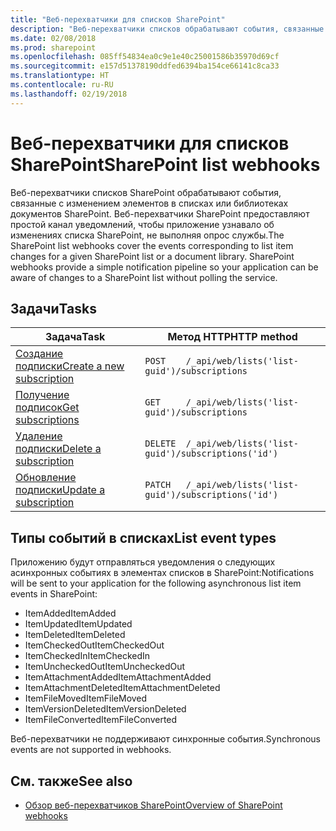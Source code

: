 ```yaml
---
title: "Веб-перехватчики для списков SharePoint"
description: "Веб-перехватчики списков обрабатывают события, связанные с изменением элементов в списках или библиотеках документов SharePoint."
ms.date: 02/08/2018
ms.prod: sharepoint
ms.openlocfilehash: 085ff54834ea0c9e1e40c25001586b35970d69cf
ms.sourcegitcommit: e157d51378190ddfed6394ba154ce66141c8ca33
ms.translationtype: HT
ms.contentlocale: ru-RU
ms.lasthandoff: 02/19/2018
---
```

# <a name="sharepoint-list-webhooks"></a><span data-ttu-id="45564-103">Веб-перехватчики для списков SharePoint</span><span class="sxs-lookup"><span data-stu-id="45564-103">SharePoint list webhooks</span></span>

<span data-ttu-id="45564-p101">Веб-перехватчики списков SharePoint обрабатывают события, связанные с изменением элементов в списках или библиотеках документов SharePoint. Веб-перехватчики SharePoint предоставляют простой канал уведомлений, чтобы приложение узнавало об изменениях списка SharePoint, не выполняя опрос службы.</span><span class="sxs-lookup"><span data-stu-id="45564-p101">The SharePoint list webhooks cover the events corresponding to list item changes for a given SharePoint list or a document library. SharePoint webhooks provide a simple notification pipeline so your application can be aware of changes to a SharePoint list without polling the service.</span></span>

## <a name="tasks"></a><span data-ttu-id="45564-106">Задачи</span><span class="sxs-lookup"><span data-stu-id="45564-106">Tasks</span></span>

| <span data-ttu-id="45564-107">Задача</span><span class="sxs-lookup"><span data-stu-id="45564-107">Task</span></span>                                                | <span data-ttu-id="45564-108">Метод HTTP</span><span class="sxs-lookup"><span data-stu-id="45564-108">HTTP method</span></span>                                            |     
|-----------------------------------------------------|--------------------------------------------------------|
| [<span data-ttu-id="45564-109">Создание подписки</span><span class="sxs-lookup"><span data-stu-id="45564-109">Create a new subscription</span></span>](./create-subscription.md) | `POST    /_api/web/lists('list-guid')/subscriptions` |
| [<span data-ttu-id="45564-110">Получение подписок</span><span class="sxs-lookup"><span data-stu-id="45564-110">Get subscriptions</span></span>](./get-subscription.md)          | `GET     /_api/web/lists('list-guid')/subscriptions`   |
| [<span data-ttu-id="45564-111">Удаление подписки</span><span class="sxs-lookup"><span data-stu-id="45564-111">Delete a subscription</span></span>](./delete-subscription.md)   | `DELETE  /_api/web/lists('list-guid')/subscriptions('id')`|
| [<span data-ttu-id="45564-112">Обновление подписки</span><span class="sxs-lookup"><span data-stu-id="45564-112">Update a subscription</span></span>](./update-subscription.md)   | `PATCH   /_api/web/lists('list-guid')/subscriptions('id')`|

## <a name="list-event-types"></a><span data-ttu-id="45564-113">Типы событий в списках</span><span class="sxs-lookup"><span data-stu-id="45564-113">List event types</span></span>
<span data-ttu-id="45564-114">Приложению будут отправляться уведомления о следующих асинхронных событиях в элементах списков в SharePoint:</span><span class="sxs-lookup"><span data-stu-id="45564-114">Notifications will be sent to your application for the following asynchronous list item events in SharePoint:</span></span>

* <span data-ttu-id="45564-115">ItemAdded</span><span class="sxs-lookup"><span data-stu-id="45564-115">ItemAdded</span></span>
* <span data-ttu-id="45564-116">ItemUpdated</span><span class="sxs-lookup"><span data-stu-id="45564-116">ItemUpdated</span></span>
* <span data-ttu-id="45564-117">ItemDeleted</span><span class="sxs-lookup"><span data-stu-id="45564-117">ItemDeleted</span></span>
* <span data-ttu-id="45564-118">ItemCheckedOut</span><span class="sxs-lookup"><span data-stu-id="45564-118">ItemCheckedOut</span></span>
* <span data-ttu-id="45564-119">ItemCheckedIn</span><span class="sxs-lookup"><span data-stu-id="45564-119">ItemCheckedIn</span></span>
* <span data-ttu-id="45564-120">ItemUncheckedOut</span><span class="sxs-lookup"><span data-stu-id="45564-120">ItemUncheckedOut</span></span>
* <span data-ttu-id="45564-121">ItemAttachmentAdded</span><span class="sxs-lookup"><span data-stu-id="45564-121">ItemAttachmentAdded</span></span>
* <span data-ttu-id="45564-122">ItemAttachmentDeleted</span><span class="sxs-lookup"><span data-stu-id="45564-122">ItemAttachmentDeleted</span></span>
* <span data-ttu-id="45564-123">ItemFileMoved</span><span class="sxs-lookup"><span data-stu-id="45564-123">ItemFileMoved</span></span>
* <span data-ttu-id="45564-124">ItemVersionDeleted</span><span class="sxs-lookup"><span data-stu-id="45564-124">ItemVersionDeleted</span></span>
* <span data-ttu-id="45564-125">ItemFileConverted</span><span class="sxs-lookup"><span data-stu-id="45564-125">ItemFileConverted</span></span>

<span data-ttu-id="45564-126">Веб-перехватчики не поддерживают синхронные события.</span><span class="sxs-lookup"><span data-stu-id="45564-126">Synchronous events are not supported in webhooks.</span></span>

## <a name="see-also"></a><span data-ttu-id="45564-127">См. также</span><span class="sxs-lookup"><span data-stu-id="45564-127">See also</span></span>

* [<span data-ttu-id="45564-128">Обзор веб-перехватчиков SharePoint</span><span class="sxs-lookup"><span data-stu-id="45564-128">Overview of SharePoint webhooks</span></span>](../overview-sharepoint-webhooks.md)
